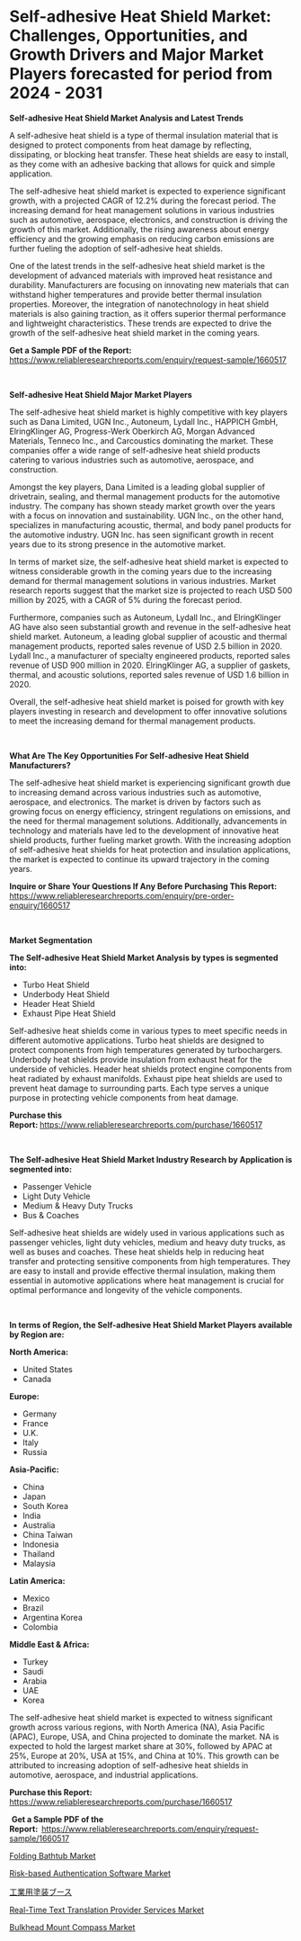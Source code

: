 <p><h1>Self-adhesive Heat Shield Market: Challenges, Opportunities, and Growth Drivers and Major Market Players forecasted for period from 2024 - 2031</h1></p><p><strong>Self-adhesive Heat Shield Market Analysis and Latest Trends</strong></p>
<p><p>A self-adhesive heat shield is a type of thermal insulation material that is designed to protect components from heat damage by reflecting, dissipating, or blocking heat transfer. These heat shields are easy to install, as they come with an adhesive backing that allows for quick and simple application.</p><p>The self-adhesive heat shield market is expected to experience significant growth, with a projected CAGR of 12.2% during the forecast period. The increasing demand for heat management solutions in various industries such as automotive, aerospace, electronics, and construction is driving the growth of this market. Additionally, the rising awareness about energy efficiency and the growing emphasis on reducing carbon emissions are further fueling the adoption of self-adhesive heat shields.</p><p>One of the latest trends in the self-adhesive heat shield market is the development of advanced materials with improved heat resistance and durability. Manufacturers are focusing on innovating new materials that can withstand higher temperatures and provide better thermal insulation properties. Moreover, the integration of nanotechnology in heat shield materials is also gaining traction, as it offers superior thermal performance and lightweight characteristics. These trends are expected to drive the growth of the self-adhesive heat shield market in the coming years.</p></p>
<p><strong>Get a Sample PDF of the Report:&nbsp;</strong> <a href="https://www.reliableresearchreports.com/enquiry/request-sample/1660517">https://www.reliableresearchreports.com/enquiry/request-sample/1660517</a></p>
<p>&nbsp;</p>
<p><strong>Self-adhesive Heat Shield Major Market Players</strong></p>
<p><p>The self-adhesive heat shield market is highly competitive with key players such as Dana Limited, UGN Inc., Autoneum, Lydall Inc., HAPPICH GmbH, ElringKlinger AG, Progress-Werk Oberkirch AG, Morgan Advanced Materials, Tenneco Inc., and Carcoustics dominating the market. These companies offer a wide range of self-adhesive heat shield products catering to various industries such as automotive, aerospace, and construction.</p><p>Amongst the key players, Dana Limited is a leading global supplier of drivetrain, sealing, and thermal management products for the automotive industry. The company has shown steady market growth over the years with a focus on innovation and sustainability. UGN Inc., on the other hand, specializes in manufacturing acoustic, thermal, and body panel products for the automotive industry. UGN Inc. has seen significant growth in recent years due to its strong presence in the automotive market.</p><p>In terms of market size, the self-adhesive heat shield market is expected to witness considerable growth in the coming years due to the increasing demand for thermal management solutions in various industries. Market research reports suggest that the market size is projected to reach USD 500 million by 2025, with a CAGR of 5% during the forecast period.</p><p>Furthermore, companies such as Autoneum, Lydall Inc., and ElringKlinger AG have also seen substantial growth and revenue in the self-adhesive heat shield market. Autoneum, a leading global supplier of acoustic and thermal management products, reported sales revenue of USD 2.5 billion in 2020. Lydall Inc., a manufacturer of specialty engineered products, reported sales revenue of USD 900 million in 2020. ElringKlinger AG, a supplier of gaskets, thermal, and acoustic solutions, reported sales revenue of USD 1.6 billion in 2020.</p><p>Overall, the self-adhesive heat shield market is poised for growth with key players investing in research and development to offer innovative solutions to meet the increasing demand for thermal management products.</p></p>
<p>&nbsp;</p>
<p><strong>What Are The Key Opportunities For Self-adhesive Heat Shield Manufacturers?</strong></p>
<p><p>The self-adhesive heat shield market is experiencing significant growth due to increasing demand across various industries such as automotive, aerospace, and electronics. The market is driven by factors such as growing focus on energy efficiency, stringent regulations on emissions, and the need for thermal management solutions. Additionally, advancements in technology and materials have led to the development of innovative heat shield products, further fueling market growth. With the increasing adoption of self-adhesive heat shields for heat protection and insulation applications, the market is expected to continue its upward trajectory in the coming years.</p></p>
<p><strong>Inquire or Share Your Questions If Any Before Purchasing This Report:</strong> <a href="https://www.reliableresearchreports.com/enquiry/pre-order-enquiry/1660517">https://www.reliableresearchreports.com/enquiry/pre-order-enquiry/1660517</a></p>
<p>&nbsp;</p>
<p><strong>Market Segmentation</strong></p>
<p><strong>The Self-adhesive Heat Shield Market Analysis by types is segmented into:</strong></p>
<p><ul><li>Turbo Heat Shield</li><li>Underbody Heat Shield</li><li>Header Heat Shield</li><li>Exhaust Pipe Heat Shield</li></ul></p>
<p><p>Self-adhesive heat shields come in various types to meet specific needs in different automotive applications. Turbo heat shields are designed to protect components from high temperatures generated by turbochargers. Underbody heat shields provide insulation from exhaust heat for the underside of vehicles. Header heat shields protect engine components from heat radiated by exhaust manifolds. Exhaust pipe heat shields are used to prevent heat damage to surrounding parts. Each type serves a unique purpose in protecting vehicle components from heat damage.</p></p>
<p><strong>Purchase this Report:&nbsp;</strong><a href="https://www.reliableresearchreports.com/purchase/1660517">https://www.reliableresearchreports.com/purchase/1660517</a></p>
<p>&nbsp;</p>
<p><strong>The Self-adhesive Heat Shield Market Industry Research by Application is segmented into:</strong></p>
<p><ul><li>Passenger Vehicle</li><li>Light Duty Vehicle</li><li>Medium & Heavy Duty Trucks</li><li>Bus & Coaches</li></ul></p>
<p><p>Self-adhesive heat shields are widely used in various applications such as passenger vehicles, light duty vehicles, medium and heavy duty trucks, as well as buses and coaches. These heat shields help in reducing heat transfer and protecting sensitive components from high temperatures. They are easy to install and provide effective thermal insulation, making them essential in automotive applications where heat management is crucial for optimal performance and longevity of the vehicle components.</p></p>
<p>&nbsp;</p>
<p><strong>In terms of Region, the Self-adhesive Heat Shield Market Players available by Region are:</strong></p>
<p>
    <p> <strong> North America: </strong>
        <ul>
            <li>United States</li>
            <li>Canada</li>
        </ul>
        </p> 
    <p> <strong> Europe: </strong>
        <ul>
            <li>Germany</li>
            <li>France</li>
            <li>U.K.</li>
            <li>Italy</li>
            <li>Russia</li>
        </ul>
        </p> 
    <p> <strong> Asia-Pacific: </strong>
        <ul>
            <li>China</li>
            <li>Japan</li>
            <li>South Korea</li>
            <li>India</li>
            <li>Australia</li>
            <li>China Taiwan</li>
            <li>Indonesia</li>
            <li>Thailand</li>
            <li>Malaysia</li>
        </ul>
        </p> 
    <p> <strong> Latin America: </strong>
        <ul>
            <li>Mexico</li>
            <li>Brazil</li>
            <li>Argentina Korea</li>
            <li>Colombia</li>
        </ul>
        </p> 
    <p> <strong> Middle East & Africa: </strong>
        <ul>
            <li>Turkey</li>
            <li>Saudi</li>
            <li>Arabia</li>
            <li>UAE</li>
            <li>Korea</li>
        </ul>
    </p>
    </p>
<p><p>The self-adhesive heat shield market is expected to witness significant growth across various regions, with North America (NA), Asia Pacific (APAC), Europe, USA, and China projected to dominate the market. NA is expected to hold the largest market share at 30%, followed by APAC at 25%, Europe at 20%, USA at 15%, and China at 10%. This growth can be attributed to increasing adoption of self-adhesive heat shields in automotive, aerospace, and industrial applications.</p></p>
<p><strong>Purchase this Report: </strong><a href="https://www.reliableresearchreports.com/purchase/1660517">https://www.reliableresearchreports.com/purchase/1660517</a></p>
<p>&nbsp;<strong>Get a Sample PDF of the Report:&nbsp;&nbsp;</strong><a href="https://www.reliableresearchreports.com/enquiry/request-sample/1660517">https://www.reliableresearchreports.com/enquiry/request-sample/1660517</a></p>
<p><strong></strong></p>
<p><p><a href="https://view.publitas.com/reportprime-1/folding-bathtub-market-size-and-growth-market-segmentation-regional-and-country-breakdowns-and-market-trends-for-period-from-2024-2031/">Folding Bathtub Market</a></p><p><a href="https://shimmer-gardenia-37a.notion.site/Decoding-the-Risk-based-Authentication-Software-Market-A-Deep-Dive-into-the-Latest-Market-Trends-M-212fa2e82cd54545b594fc930fd2a000">Risk-based Authentication Software Market</a></p><p><a href="https://github.com/mreklxf44233/Market-Research-Report-List-1/blob/main/3790500185529.md">工業用塗装ブース</a></p><p><a href="https://unruly-ladybug-44b.notion.site/Real-Time-Text-Translation-Provider-Services-Market-Size-Furnishes-Valuable-Information-Encompassing-87a2bf2bd2564cd49c58769050be517b">Real-Time Text Translation Provider Services Market</a></p><p><a href="https://view.publitas.com/reportprime-1/bulkhead-mount-compass-market-furnish-information-about-market-size-market-share-market-dynamics-and-projections-spanning-from-2024-to-2031/">Bulkhead Mount Compass Market</a></p></p>